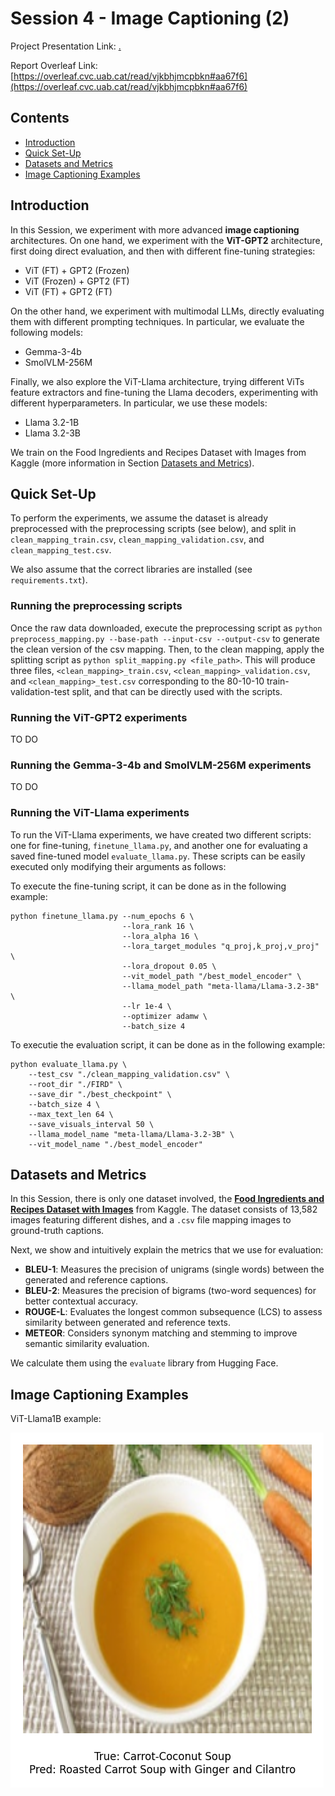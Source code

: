 # Session 4 - Image Captioning (2)

Project Presentation Link: [.](.)

Report Overleaf Link: [https://overleaf.cvc.uab.cat/read/vjkbhjmcpbkn#aa67f6](https://overleaf.cvc.uab.cat/read/vjkbhjmcpbkn#aa67f6)



## Contents
- [Introduction](#introduction)
- [Quick Set-Up](#quick-set-up)
- [Datasets and Metrics](#datasets-and-metrics)
- [Image Captioning Examples](#image-captioning-examples)



## Introduction

In this Session, we experiment with more advanced **image captioning** architectures. On one hand, we experiment with the **ViT-GPT2** architecture, first doing direct evaluation, and then with different fine-tuning strategies:
- ViT (FT) + GPT2 (Frozen)
- ViT (Frozen) + GPT2 (FT)
- ViT (FT) + GPT2 (FT)

On the other hand, we experiment with multimodal LLMs, directly evaluating them with different prompting techniques. In particular, we evaluate the following models:
- Gemma-3-4b
- SmolVLM-256M

Finally, we also explore the ViT-Llama architecture, trying different ViTs feature extractors and fine-tuning the Llama decoders, experimenting with different hyperparameters. In particular, we use these models:
- Llama 3.2-1B
- Llama 3.2-3B

We train on the Food Ingredients and Recipes Dataset with Images from Kaggle (more information in Section [Datasets and Metrics](#datasets-and-metrics)).



## Quick Set-Up

To perform the experiments, we assume the dataset is already preprocessed with the preprocessing scripts (see below), and split in `clean_mapping_train.csv`, `clean_mapping_validation.csv`, and `clean_mapping_test.csv`.

We also assume that the correct libraries are installed (see `requirements.txt`).



### Running the preprocessing scripts

Once the raw data downloaded, execute the preprocessing script as `python preprocess_mapping.py --base-path --input-csv --output-csv` to generate the clean version of the csv mapping. Then, to the clean mapping, apply the splitting script as `python split_mapping.py <file_path>`. This will produce three files, `<clean_mapping>_train.csv`, `<clean_mapping>_validation.csv`, and `<clean_mapping>_test.csv` corresponding to the 80-10-10 train-validation-test split, and that can be directly used with the scripts.

### Running the ViT-GPT2 experiments

TO DO

### Running the Gemma-3-4b and SmolVLM-256M experiments

TO DO

### Running the ViT-Llama experiments

To run the ViT-Llama experiments, we have created two different scripts: one for fine-tuning, `finetune_llama.py`, and another one for evaluating a saved fine-tuned model `evaluate_llama.py`. These scripts can be easily executed only modifying their arguments as follows:

To execute the fine-tuning script, it can be done as in the following example:
```
python finetune_llama.py --num_epochs 6 \
                         --lora_rank 16 \
                         --lora_alpha 16 \
                         --lora_target_modules "q_proj,k_proj,v_proj" \
                         --lora_dropout 0.05 \
                         --vit_model_path "/best_model_encoder" \
                         --llama_model_path "meta-llama/Llama-3.2-3B" \
                         --lr 1e-4 \
                         --optimizer adamw \
                         --batch_size 4
```

To executie the evaluation script, it can be done as in the following example:
```
python evaluate_llama.py \
    --test_csv "./clean_mapping_validation.csv" \
    --root_dir "./FIRD" \
    --save_dir "./best_checkpoint" \
    --batch_size 4 \
    --max_text_len 64 \
    --save_visuals_interval 50 \
    --llama_model_name "meta-llama/Llama-3.2-3B" \
    --vit_model_name "./best_model_encoder"
```

## Datasets and Metrics

In this Session, there is only one dataset involved, the [**Food Ingredients and Recipes Dataset with Images**](https://www.kaggle.com/datasets/pes12017000148/food-ingredients-and-recipe-dataset-with-images) from Kaggle. The dataset consists of 13,582 images featuring different dishes, and a `.csv` file mapping images to ground-truth captions.

Next, we show and intuitively explain the metrics that we use for evaluation:
- **BLEU-1**: Measures the precision of unigrams (single words) between the generated and reference captions.  
- **BLEU-2**: Measures the precision of bigrams (two-word sequences) for better contextual accuracy.  
- **ROUGE-L**: Evaluates the longest common subsequence (LCS) to assess similarity between generated and reference texts.  
- **METEOR**: Considers synonym matching and stemming to improve semantic similarity evaluation.  

We calculate them using the `evaluate` library from Hugging Face.



## Image Captioning Examples

ViT-Llama1B example:

![ViT-Llama1B_example](figures/ViT-Llama1B_example.png)
